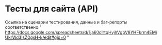 # Тесты для сайта (API)
Ссылка на сценарии тестирования, данные и баг-репорты соответственно
" https://docs.google.com/spreadsheets/d/1ja60dlrtqHvjhVgbV8YHFkrm4EMiUkrWd3IsZ0gxH-k/edit#gid=0 "
